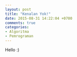 ```yaml
---
layout: post
title: "Kenalan Yok!"
date: 2015-08-31 14:22:04 +0700
comments: true
categories:
- Algoritma
- Pemrograman
---
```


Hello :)
